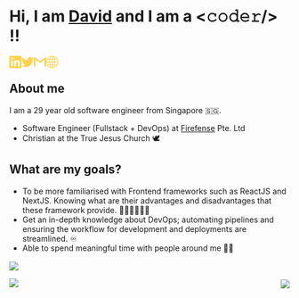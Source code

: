 <!-- Self Introduction-->

# Hi, I am [David](https://kohhuanyin.com/) and I am a <𝚌𝚘𝚍𝚎𝚛/> !!

[<img align="left" alt="David | LinkedIn" width="22px" src="./assets/linkedin.svg" />][linkedin]
[<img align="left" alt="David | Twitter" width="22px" src="./assets/twitter.svg" />][twitter]
[<img align="left" alt="David | Gmail" width="22px" src="./assets/gmail.svg" />][gmail]
[<img align="left" alt="David | Website" width="22px" src="./assets/internet.svg" />][personalsite]
</br>

## **About me**

I am a 29 year old software engineer from Singapore 🇸🇬. 

- Software Engineer (Fullstack + DevOps) at [Firefense] Pte. Ltd
- Christian at the True Jesus Church 🕊️

## What are my goals?

- To be more familiarised with Frontend frameworks such as ReactJS and NextJS. Knowing what are their advantages and disadvantages that these framework provide. 👨🏻‍💻👩🏻‍💻
- Get an in-depth knowledge about DevOps; automating pipelines and ensuring the workflow for development and deployments are streamlined. ♾️
- Able to spend meaningful time with people around me 🫰🏽

<img align="center" src="https://github-readme-activity-graph.vercel.app/graph?username=alphonsekoh&theme=tokyo-night">

<p align="center">
<img align="left" width="423" src="https://github-readme-streak-stats.herokuapp.com/?user=alphonsekoh&theme=tokyonight">
<p align="right">
  <img align="center" width="400" src="https://github-readme-stats.vercel.app/api/top-langs/?username=alphonsekoh&layout=compact&theme=tokyonight&hide=html,jupyter%20notebook,css&langs_count=6">
  </p>
</p>

<!-- Constants -->

[linkedin]: https://www.linkedin.com/in/koh-huan-yin/
[gmail]: mailto:alphonsekoh@gmail.com
[twitter]: https://twitter.com/huan_xcv
[personalsite]: https://kohhuanyin.com/
[firefense]: https://www.firefense.com/
